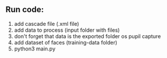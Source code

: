 ## Run code:
1. add cascade file (.xml file)
2. add data to process (input folder with files)
3. don't forget that data is the exported folder os pupil capture
4. add dataset of faces (training-data folder)
5. python3 main.py

